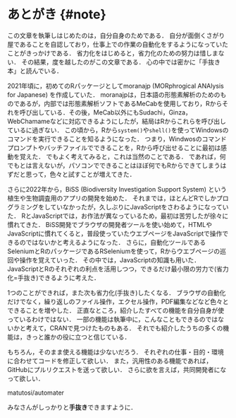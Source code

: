 # あとがき {#note}

この文章を執筆しはじめたのは，自分自身のためである．
自分が面倒くさがり屋であることを自認しており，仕事上での作業の自動化をするようになっていたことがきっかけである．
省力化をはじめると，省力化のための努力は惜しまない．
その結果，度を越したのがこの文章である．
心の中では密かに「手抜き本」と読んでいる．

2021年頃に，初めてのRパッケージとしてmoranajp (MORphrogical ANAlysis for Japanese) を作成していた．
moranajpは，日本語の形態素解析のためのものであるが，内部では形態素解析ソフトであるMeCabを使用しており，Rからそれを呼び出している．その後，MeCab以外にもSudachi，Ginza，WebChamameなどに対応できるようにしたが，結局はRからこれらを呼び出しているに過ぎない．
この頃から，Rから`system()`や`shell()`を使ってWindowsのコマンドを実行できることを知るようになった．
つまり，Windwosのコマンドプロンプトやバッチファイルでできることを，Rから呼び出せることに最初は感動を覚えた．
でもよく考えてみると，これは当然のことである．
であれば，何でもとは言えないが，パソコンでできることはほぼ何でもRからできてしまうはずだと思って，色々と試すことが増えてきた．

さらに2022年から，BiSS (Biodiversity Investigation Support System) という植生や生物調査用のアプリの開発を始めた．
それまでは，ほとんどRでしかプログラミングをしていなかったが，久しぶりにJavaScriptをさわるようになっていた．
RとJavaScriptでは，お作法が異なっているため，最初は苦労したが徐々に慣れてきた．
BiSS開発でブラウザの開発者ツールを使い始めて，HTMLやJavaScriptに慣れてくると，普段使っていたウエブページをJavaScriptで操作できるのではないかと考えるようになった．
さらに，自動化ツールであるSeleniumとRのパッケージであるRSeleniumを使って，Rからウエブページの巡回や操作を覚えていった．
その中では，JavaScriptの知識も用いた．
JavaScriptとRのそれぞれの利点を活用しつつ，できるだけ最小限の労力で(省力化=手抜き)できるように考えた．

1つのことができれば，また次も省力化(手抜き)したくなる．
ブラウザの自動化だけでなく，繰り返しのファイル操作，エクセル操作，PDF編集などなど色々とできることを増やした．
正直なところ，紹介したすべての機能を自分自身が使っているわけではない．
一部の機能は執筆中に，こんなこともできるのではないかと考えて，CRANで見つけたものもある．
それでも紹介したうちの多くの機能は，きっと誰かの役に立つと信じている．

もちろん，そのまま使える機能は少ないだろう．
それぞれの仕事・目的・環境に合わせてコードを修正して欲しい．
また，汎用性のある機能であれば，GitHubにプルリクエストを送って欲しい．
さらに欲を言えば，共同開発者になって欲しい．

matutosi/automater

みなさんがしっかりと**手抜き**できますように．
